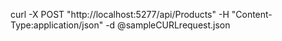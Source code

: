 curl -X POST "http://localhost:5277/api/Products" -H "Content-Type:application/json" -d @sampleCURLrequest.json